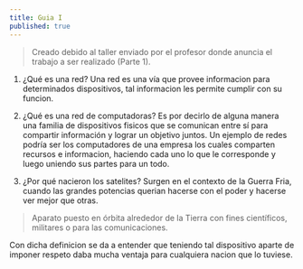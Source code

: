 ```yaml
---
title: Guia I
published: true
---
```


> Creado debido al taller enviado por el profesor donde anuncia el trabajo a ser realizado (Parte 1).

1. ¿Qué es una red?
Una red es una vía que provee informacion para determinados dispositivos, tal informacion les permite cumplir con su funcion.

2. ¿Qué es una red de computadoras?
Es por decirlo de alguna manera una familia de dispositivos fisicos que se comunican entre sí para compartir información y lograr un objetivo juntos.
Un ejemplo de redes podría ser los computadores de una empresa los cuales comparten recursos e informacion, haciendo cada uno lo que le corresponde y luego uniendo sus partes para un todo.

3. ¿Por qué nacieron los satelites?
Surgen en el contexto de la Guerra Fria, cuando las grandes potencias querian hacerse con el poder y hacerse ver mejor que otras.
> Aparato puesto en órbita alrededor de la Tierra con fines científicos, militares o para las comunicaciones.

Con dicha definicion se da a entender que teniendo tal dispositivo aparte de imponer respeto daba mucha ventaja para cualquiera nacion que lo tuviese.
